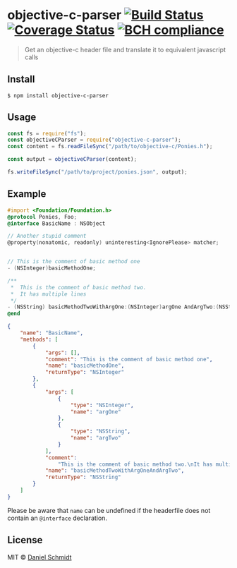 # objective-c-parser [![Build Status](https://travis-ci.org/DanielMSchmidt/objective-c-parser.svg?branch=master)](https://travis-ci.org/DanielMSchmidt/objective-c-parser) [![Coverage Status](https://coveralls.io/repos/github/DanielMSchmidt/objective-c-parser/badge.svg?branch=master)](https://coveralls.io/github/DanielMSchmidt/objective-c-parser?branch=master) [![BCH compliance](https://bettercodehub.com/edge/badge/DanielMSchmidt/objective-c-parser?branch=master)](https://bettercodehub.com/)

> Get an objective-c header file and translate it to equivalent javascript calls

## Install

```
$ npm install objective-c-parser
```

## Usage

```js
const fs = require("fs");
const objectiveCParser = require("objective-c-parser");
const content = fs.readFileSync("/path/to/objective-c/Ponies.h");

const output = objectiveCParser(content);

fs.writeFileSync("/path/to/project/ponies.json", output);
```

## Example

```objective-c
#import <Foundation/Foundation.h>
@protocol Ponies, Foo;
@interface BasicName : NSObject

// Another stupid comment
@property(nonatomic, readonly) uninteresting<IgnorePlease> matcher;


// This is the comment of basic method one
- (NSInteger)basicMethodOne;

/**
 *  This is the comment of basic method two.
 *  It has multiple lines
 */
- (NSString) basicMethodTwoWithArgOne:(NSInteger)argOne AndArgTwo:(NSString)argTwo;
@end
```

```json
{
	"name": "BasicName",
	"methods": [
		{
			"args": [],
			"comment": "This is the comment of basic method one",
			"name": "basicMethodOne",
			"returnType": "NSInteger"
		},
		{
			"args": [
				{
					"type": "NSInteger",
					"name": "argOne"
				},
				{
					"type": "NSString",
					"name": "argTwo"
				}
			],
			"comment":
				"This is the comment of basic method two.\nIt has multiple lines",
			"name": "basicMethodTwoWithArgOneAndArgTwo",
			"returnType": "NSString"
		}
	]
}
```

Please be aware that `name` can be undefined if the headerfile does not contain an `@interface` declaration.

## License

MIT © [Daniel Schmidt](http://danielmschmidt.de)
